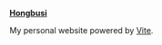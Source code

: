 **[Hongbusi](https://hongbusi.github.io)**

My personal website powered by [Vite](https://vitejs.dev).
